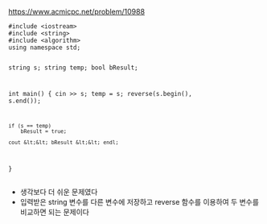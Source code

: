 <p><a href="https://www.acmicpc.net/problem/10988">https://www.acmicpc.net/problem/10988</a></p>
<pre><code class="language-cpp">#include &lt;iostream&gt;
#include &lt;string&gt;
#include &lt;algorithm&gt;
using namespace std;

string s;
string temp;
bool bResult;

int main()
{
    cin &gt;&gt; s;
    temp = s;
    reverse(s.begin(), s.end());

    if (s == temp)
        bResult = true;

    cout &lt;&lt; bResult &lt;&lt; endl;
}</code></pre>
<ul>
<li>생각보다 더 쉬운 문제였다</li>
<li>입력받은 string 변수를 다른 변수에 저장하고 reverse 함수를 이용하여 두 변수를 비교하면 되는 문제이다</li>
</ul>